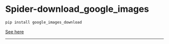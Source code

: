# Spider-download_google_images

```python
pip install google_images_download
```
[See here](https://github.com/hardikvasa/google-images-download)

----------------------------------


